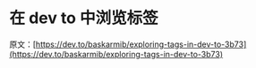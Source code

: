 # 在 dev to 中浏览标签

原文：[https://dev.to/baskarmib/exploring-tags-in-dev-to-3b73](https://dev.to/baskarmib/exploring-tags-in-dev-to-3b73)